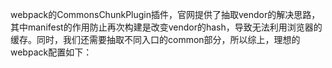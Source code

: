 webpack的CommonsChunkPlugin插件，官网提供了抽取vendor的解决思路，其中manifest的作用防止再次构建是改变vendor的hash，导致无法利用浏览器的缓存。同时，我们还需要抽取不同入口的common部分，所以综上，理想的webpack配置如下：



